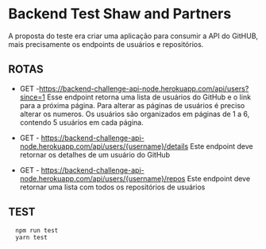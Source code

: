 # Backend Test Shaw and Partners

A proposta do teste era criar uma aplicação para consumir a API do GitHUB, mais precisamente os endpoints de usuários e repositórios. 

## ROTAS
* GET -https://backend-challenge-api-node.herokuapp.com/api/users?since=1
Esse endpoint retorna uma lista de usuários do GitHub e o link para a próxima página. Para alterar as páginas de usuários é preciso alterar os numeros. Os usuários são organizados em páginas de 1 a 6, contendo 5 usuários em cada página.

* GET - https://backend-challenge-api-node.herokuapp.com/api/users/{username}/details
Este endpoint deve retornar os detalhes de um usuário do GitHub

* GET - https://backend-challenge-api-node.herokuapp.com/api/users/{username}/repos
Este endpoint deve retornar uma lista com todos os repositórios de usuários

## TEST
```
  npm run test
  yarn test
```

